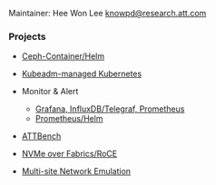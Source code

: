 Maintainer: Hee Won Lee <knowpd@research.att.com>  

### Projects

* [Ceph-Container/Helm](./sds/ceph-docker/examples/helm)

* [Kubeadm-managed Kubernetes](./install-kubeadm)

* Monitor & Alert
   - [Grafana, InfluxDB/Telegraf, Prometheus](./monitor-alert)
   - [Prometheus/Helm](./sds/prometheus)

* [ATTBench](./attbench)

* [NVMe over Fabrics/RoCE](./nvmf)

* [Multi-site Network Emulation](./multisite-netemu)
